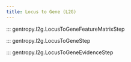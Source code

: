 ```yaml
---
title: Locus to Gene (L2G)
---
```


::: gentropy.l2g.LocusToGeneFeatureMatrixStep

::: gentropy.l2g.LocusToGeneStep

::: gentropy.l2g.LocusToGeneEvidenceStep
